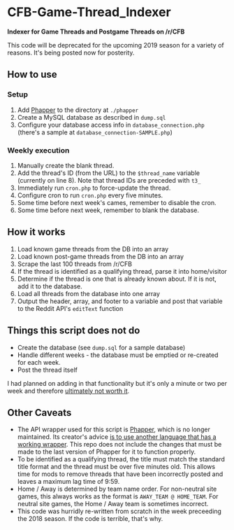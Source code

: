 # CFB-Game-Thread_Indexer

**Indexer for Game Threads and Postgame Threads on /r/CFB**

This code will be deprecated for the upcoming 2019 season for a variety of reasons. It's being posted now for posterity.

## How to use

### Setup

1. Add [Phapper](https://github.com/khicks/Phapper) to the directory at `./phapper`
2. Create a MySQL database as described in `dump.sql`
3. Configure your database access info in `database_connection.php` (there's a sample at `database_connection-SAMPLE.php`)

### Weekly execution 

1. Manually create the blank thread.
2. Add the thread's ID (from the URL) to the `$thread_name` variable (currently on line 8). Note that thread IDs are preceded with `t3_`
3. Immediately run `cron.php` to force-update the thread.
4. Configure cron to run `cron.php` every five minutes.
5. Some time before next week's cames, remember to disable the cron.
6. Some time before next week, remember to blank the database.

## How it works

1. Load known game threads from the DB into an array
2. Load known post-game threads from the DB into an array
3. Scrape the last 100 threads from /r/CFB
4. If the thread is identified as a qualifying thread, parse it into home/visitor
5. Determine if the thread is one that is already known about. If it is not, add it to the database.
6. Load all threads from the database into one array
7. Output the header, array, and footer to a variable and post that variable to the Reddit API's `editText` function

## Things this script does not do

* Create the database (see `dump.sql` for a sample database)
* Handle different weeks - the database must be emptied or re-created for each week.
* Post the thread itself

I had planned on adding in that functionality but it's only a minute or two per week and therefore [ultimately not worth it](https://xkcd.com/1205/).

## Other Caveats

* The API wrapper used for this script is [Phapper](https://github.com/khicks/Phapper), which is no longer maintained. Its creator's advice [is to use another language that has a working wrapper](https://www.reddit.com/r/redditdev/comments/9p7tb3/is_there_a_reddit_php_api_wrapper_that_actually/e7zx3ru/). This repo does not include the changes that must be made to the last version of Phapper for it to function properly.
* To be identified as a qualifying thread, the title must match the standard title format and the thread must be over five minutes old. This allows time for mods to remove threads that have been incorrectly posted and leaves a maximum lag time of 9:59.
* Home / Away is determined by team name order. For non-neutral site games, this always works as the format is `AWAY_TEAM @ HOME_TEAM`. For neutral site games, the Home / Away team is sometimes incorrect.
* This code was hurridly re-written from scratch in the week preceeding the 2018 season. If the code is terrible, that's why.
